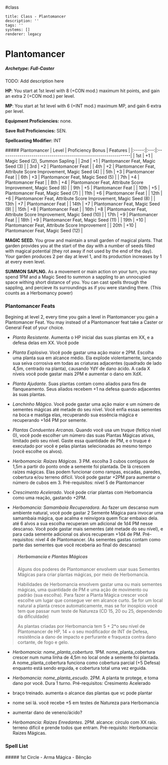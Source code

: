 #class 
```metadata
title: Class - Plantomancer
description: ''
tags: ''
systems: []
renderer: legacy

```
<style>
  .phb h1+p:first-letter {
    all: unset;
  }
</style>

# Plantomancer

##### Archetype: Full-Caster

TODO: Add description here

**HP**: You start at 1st level with 8 (+CON mod.) maximum hit points, and gain an extra 2 (+CON mod.) per level.

**MP**: You start at 1st level with 6 (+INT mod.) maximum MP, and gain 6 extra per level.

**Equipment Proficiencies:** none.

**Save Roll Proficiencies:** SEN.

**Spellcasting Modifier:** INT

<div class='classTable'>
##### Plantomancer
| Level | Proficiency Bonus | Features                                          |
|:-----:|:---:|:----------------------------------------------------------------|
| 1st   | +1  | Magic Seed (2), Summon Sapling                                  |
| 2nd   | +1  | Plantomancer Feat, Magic Seed (3)                               |
| 3rd   | +2  | Plantomancer Feat                                               |
| 4th   | +2  | Plantomancer Feat, Attribute Score Improvement, Magic Seed (4)  |
| 5th   | +3  | Plantomancer Feat                                               |
| 6th   | +3  | Plantomancer Feat, Magic Seed (5)                               |
| 7th   | +4  | Plantomancer Feat                                               |
| 8th   | +4  | Plantomancer Feat, Attribute Score Improvement, Magic Seed (6)  |
| 9th   | +5  | Plantomancer Feat                                               |
| 10th  | +5  | Plantomancer Feat, Magic Seed (7)                               |
| 11th  | +6  | Plantomancer Feat                                               |
| 12th  | +6  | Plantomancer Feat, Attribute Score Improvement, Magic Seed (8)  |
| 13th  | +7  | Plantomancer Feat                                               |
| 14th  | +7  | Plantomancer Feat, Magic Seed (9)                               |
| 15th  | +8  | Plantomancer Feat                                               |
| 16th  | +8  | Plantomancer Feat, Attribute Score Improvement, Magic Seed (10) |
| 17th  | +9  | Plantomancer Feat                                               |
| 18th  | +9  | Plantomancer Feat, Magic Seed (11)                              |
| 19th  | +10 | Plantomancer Feat, Attribute Score Improvement                  |
| 20th  | +10 | Plantomancer Feat, Magic Seed (12)                              |
</div>

**MAGIC SEED.** You grow and maintain a small garden of magical plants. That garden provides you at the start of the day with a number of seeds filled with magical potential (they rot away if not used by the end of the day). Your garden produces 2 per day at level 1, and its production increases by 1 at every even level.

**SUMMON SAPLNG.** As a movement or main action on your turn, you may spend 1PM and a Magic Seed to summon a sappling to an unnocupied space withing short distance of you. You can cast spells through the sappling, and percieve its surroundings as if you were standing there. (This counts as a Herbomancy power)

### Plantomancer Feats

Begining at level 2, every time you gain a level in Plantomancer you gain a Plantomancer Feat. You may instead of a Plantomancer feat take a Caster or General Feat of your choice.

- *Planta Resistente*. Aumenta o HP inicial das suas plantas em XX, e a defesa delas em XX. Você pode

- *Planta Explosiva*. Você pode gastar uma ação maior e 2PM. Escolha uma planta sua em alcance médio. Ela explode violentamente, lançando sua seiva corrosiva em todas as criaturas adjacentes (quadrado de lado 4,5m, centrado na planta), causando YdY de dano ácido. A cada X níveis você pode gastar mais 2PM e aumentar o dano em XdX.

- *Planta Ajudante*. Suas plantas contam como aliados para fins de flanqueamento. Seus aliados recebem +1 na defesa quando adjacentes às suas plantas.

- *Lanchinho Mágico*. Você pode gastar uma ação maior e um número de sementes mágicas até metade do seu nível. Você enfia essas sementes na boca e mastiga elas, recuperando sua essência mágica e recuperando +1d4 PM por semente.

- *Plantas Conduentes Arcanas*. Quando você usa um truque (feitiço nível 0), você pode escolher um número das suas Plantas Mágicas ativas, limitado pelo seu nível. Gaste essa quantidade de PM, e o truque é executado por você e pelas plantas selecionadas ao mesmo tempo (você escolhe os alvos).

- *Herbomancia: Raizes Mágicas*. 3 PM. escolha 3 cubos contíguos de 1,5m a partir do ponto onde a semente foi plantada. De lá crescem raízes mágicas. Elas podem funcionar como rampas, escadas, paredes, cobertura e/ou terreno difícil. Você pode gastar +2PM para aumentar o número de cubos em 3. Pré-requisitos: nível 5 de Plantomancer

- *Crescimento Acelerado*. Você pode criar plantas com Herbomancia como uma reação, gastando +2PM.

- *Herbomancia: Samambaia Recuperadora*. Ao fazer um descanso num ambiente natural, você pode gastar 2 Semente Mágica para invocar uma samambaia mágica, que acalma e reinvigora quem ficar embaixo dela. até 6 alvos a sua escolha recuperam um adicional de 1d4 PM nesse descanso. Você pode gastar mais sementes (até metade do seu nível), e para cada semente adicional os alvos recuperam +1d4 de PM. Pré-requisitos: nível 4 de Plantomancer. (As sementes gastas contam como parte das sementes que você receberia ao final do descanso)

> ##### Herbomancia e Plantas Mágicas
> Alguns dos poderes de Plantomancer envolvem usar suas Sementes Mágicas para criar plantas mágicas, por meio de Herbomancia.
> 
> Habilidades de Herbomancia envolvem gastar uma ou mais sementes mágicas, uma quantidade de PM e uma ação de movimento ou padrão (sua escolha). Para fazer a Planta Mágica crescer você escolhe um lugar que consegue ver em alcance curto. Se for um local natural a planta cresce automaticamente, mas se for inospício você tem que passar num teste de Natureza (CD 15, 20 ou 25, dependendo da dificuldade)
>
> As plantas criadas por Herbomancia tem 5 + 2*o seu nível de Plantomancer de HP, 14 + o seu modificador de INT de Defesa, resistência a dano de impacto e perfurante e fraqueza contra dano cortante, de fogo e gelo.

- *Herbomancia: nome_planta_cobertura*. 1PM. nome_planta_cobertura crescer num numa linha de 4,5m no local onde a semente foi plantada. A nome_planta_cobertura funciona como cobertura parcial (+5 Defesa) enquanto está sendo erguida, e cobertura total uma vez erguida. 

- *Herbomancia: nome_planta_escudo*. 2PM. A planta te protege, e toma dano por você. Dura 1 turno. Pré-requisitos: Cresimento Acelerado

- braço treinado. aumenta o alcance das plantas que vc pode plantar

- nome sei lá. você recebe +5 em testes de Natureza para Herbomancia

- aumentar dano de veneno/ácido?

- *Herbomancia: Raizes Enredantes*. 2PM. alcance: círculo com XX raio. terreno difícil e prende todos que entram. Pré-requisito: Herbomancia: Raizes Mágicas.


### Spell List

<div class='spellList'>
##### 1st Circle 
- Arma Mágica
- Bênção

</div>
